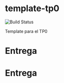 # template-tp0
![Build Status](https://travis-ci.org/7510-tecnicas-de-disenio/template-tp0.svg?branch=master) 

Template para el TP0
# Entrega
# Entrega
